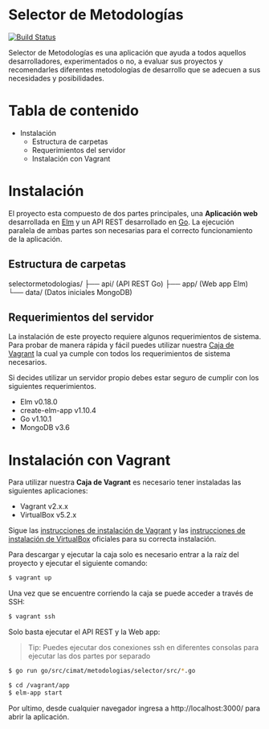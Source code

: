 ﻿# Selector de Metodologías

[![Build Status](https://travis-ci.org/kdchaires/selectormetodologias.svg?branch=master)](https://travis-ci.org/kdchaires/selectormetodologias)

Selector de Metodologías es una aplicación que ayuda a todos aquellos desarrolladores, experimentados o no, a evaluar sus proyectos y recomendarles diferentes metodologías de desarrollo que se adecuen a sus necesidades y posibilidades.

# Tabla de contenido
 - Instalación
	- Estructura de carpetas
	- Requerimientos del servidor
	- Instalación con Vagrant


# Instalación
El proyecto esta compuesto de dos partes principales, una **Aplicación web** desarrollada en [Elm](https://github.com/elm-lang) y un API REST desarrollado en [Go](https://github.com/golang/go). La ejecución paralela de ambas partes son necesarias para el correcto funcionamiento de la aplicación.

## Estructura de carpetas
selectormetodologias/
├── api/ (API REST Go)
├── app/ (Web app Elm)
└── data/ (Datos iniciales MongoDB)

## Requerimientos del servidor

La instalación de este proyecto requiere algunos requerimientos de sistema. Para probar de manera rápida y fácil puedes utilizar nuestra [Caja de Vagrant](http://handlebarsjs.com/) la cual ya cumple con todos los requerimientos de sistema necesarios.

Si decides utilizar un servidor propio debes estar seguro de cumplir con los siguientes requerimientos.
- Elm v0.18.0
- create-elm-app v1.10.4
- Go v1.10.1
- MongoDB v3.6

# Instalación con Vagrant
Para utilizar nuestra **Caja de Vagrant** es necesario tener instaladas las siguientes aplicaciones:
- Vagrant v2.x.x
- VirtualBox v5.2.x

Sigue las [instrucciones de instalación de Vagrant](https://www.vagrantup.com/intro/getting-started/install.html) y las [instrucciones de instalación de VirtualBox](https://www.virtualbox.org/wiki/Downloads) oficiales para su correcta instalación.

Para descargar y ejecutar la caja solo es necesario entrar a la raíz del proyecto y ejecutar el siguiente comando:
```sh
$ vagrant up
```
Una vez que se encuentre corriendo la caja se puede acceder a través de SSH:
```sh
$ vagrant ssh
```
Solo basta ejecutar el API REST y la Web app:
> Tip: Puedes ejecutar dos conexiones ssh en diferentes consolas para ejecutar las dos partes por separado
```sh
$ go run go/src/cimat/metodologias/selector/src/*.go
```
```sh
$ cd /vagrant/app
$ elm-app start
```
Por ultimo, desde cualquier navegador ingresa a http://localhost:3000/ para abrir la aplicación.
